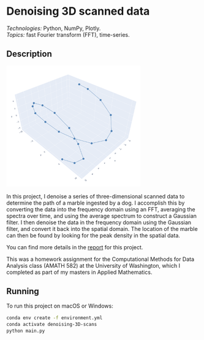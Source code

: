 # Denoising 3D scanned data

*Technologies:* Python, NumPy, Plotly. <br>
*Topics:* fast Fourier transform (FFT), time-series. <br>

## Description

<img src="https://github.com/bstollnitz/denoising-3D-scans/blob/master/readme_files/marble-path.png?raw=true" width="350"/>

In this project, I denoise a series of three-dimensional scanned data to determine the path of a marble ingested by a dog.
I accomplish this by converting the data into the frequency domain using an FFT, averaging the spectra over time, and using
the average spectrum to construct a Gaussian filter. I then denoise the data in the frequency domain using the Gaussian filter,
and convert it back into the spatial domain. The location of the marble can then be found by looking for the peak density in the
spatial data.

You can find more details in the <a href="https://1drv.ms/b/s!AiCY1Uw6PbEfhd0M6ubdeAjrBPuUJw?e=ejklwQ">report</a> for this project.

This was a homework assignment for the Computational Methods for Data Analysis class (AMATH 582) at the University of Washington, which I completed as part 
of my masters in Applied Mathematics.

## Running

To run this project on macOS or Windows:

```sh
conda env create -f environment.yml
conda activate denoising-3D-scans
python main.py
```
